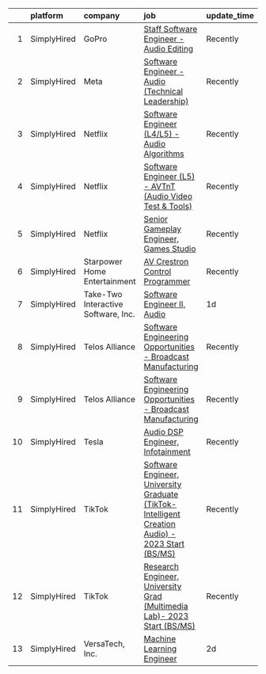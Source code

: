

|    | platform    | company                             | job                                                                                                                                                                                                         | update_time   | location                  |
|---:|:------------|:------------------------------------|:------------------------------------------------------------------------------------------------------------------------------------------------------------------------------------------------------------|:--------------|:--------------------------|
|  1 | SimplyHired | GoPro                               | [Staff Software Engineer - Audio Editing](https://www.simplyhired.com/job/HFyr0zIVOwiowDnjdzit-QfwrSCAVkCStxv5Vo4MuddUlvfhTf7OPg?q=sound+developer)                                                         | Recently      | San Mateo, CA             |
|  2 | SimplyHired | Meta                                | [Software Engineer - Audio (Technical Leadership)](https://www.simplyhired.com/job/s5-yCJl1_JaZ9s5ZO9Lg4LJTJ20svo-y5gloZsJpRrXEINdJrDbDFA?q=sound+developer)                                                | Recently      | Remote +7 locations       |
|  3 | SimplyHired | Netflix                             | [Software Engineer (L4/L5) - Audio Algorithms](https://www.simplyhired.com/job/rQ3QrTRA3SCr9ApLb3Q65y8V5TINkpfIau2OiNkAhlhKLgP07cGdDw?q=sound+developer)                                                    | Recently      | Remote                    |
|  4 | SimplyHired | Netflix                             | [Software Engineer (L5) - AVTnT (Audio Video Test & Tools)](https://www.simplyhired.com/job/TwLYqytBP7DK-1h3toNTXf5SaJbqIklb2XHSRMr9nUTevvuf7N6-Xw?q=sound+developer)                                       | Recently      | Los Gatos, CA             |
|  5 | SimplyHired | Netflix                             | [Senior Gameplay Engineer, Games Studio](https://www.simplyhired.com/job/PYm3Ux5cV6yidLYfgBviOY1ez6ZlwDDd0Jkz3MIsktpnhcAlEr7mXA?q=sound+developer)                                                          | Recently      | Remote                    |
|  6 | SimplyHired | Starpower Home Entertainment        | [AV Crestron Control Programmer](https://www.simplyhired.com/job/nVul3reoChP1KE9fuW20FbajGYV1pbmZYhMIglfjTBfX1WvDjwbR9A?q=sound+developer)                                                                  | Recently      | Dallas, TX                |
|  7 | SimplyHired | Take-Two Interactive Software, Inc. | [Software Engineer II, Audio](https://www.simplyhired.com/job/tcndaN6jl1Q3wjNQ72h8lF61-4HbwLNiIKiU9FDlsu4_1uybY1KOOg?q=sound+developer)                                                                     | 1d            | Seattle, WA               |
|  8 | SimplyHired | Telos Alliance                      | [Software Engineering Opportunities - Broadcast Manufacturing](https://www.simplyhired.com/job/K4b2hWkUTlT6ifRl_dFYqxKOFFp1WUYBtQPvaPrpdFHzo1RNN0fXZg?q=sound+developer)                                    | Recently      | Remote                    |
|  9 | SimplyHired | Telos Alliance                      | [Software Engineering Opportunities - Broadcast Manufacturing](https://www.simplyhired.com/job/K4b2hWkUTlT6ifRl_dFYqxKOFFp1WUYBtQPvaPrpdFHzo1RNN0fXZg?q=sound+developer)                                    | Recently      | Remote                    |
| 10 | SimplyHired | Tesla                               | [Audio DSP Engineer, Infotainment](https://www.simplyhired.com/job/TCu5dfyQ5a2i0gok_RJeBsz7z7UEdN-bb8A7kWTNNXGdZ-z-ZTi9pQ?q=sound+developer)                                                                | Recently      | Palo Alto, CA             |
| 11 | SimplyHired | TikTok                              | [Software Engineer, University Graduate (TikTok-Intelligent Creation Audio) - 2023 Start (BS/MS)](https://www.simplyhired.com/job/d9VSsmvAW7p9Rneg4UzeLbbNWV5ks3OSwNxvp2t9KESEgovHvr3gcg?q=sound+developer) | Recently      | Mountain View, CA         |
| 12 | SimplyHired | TikTok                              | [Research Engineer, University Grad (Multimedia Lab)- 2023 Start (BS/MS)](https://www.simplyhired.com/job/2hWlhK10nEOTEUm0RasayEsXmIFH-Ch20AlalGTIAv6aJjoEoHXxlA?q=sound+developer)                         | Recently      | San Diego, CA +1 location |
| 13 | SimplyHired | VersaTech, Inc.                     | [Machine Learning Engineer](https://www.simplyhired.com/job/qw6aqZt2Vg9VepE7GN3T8Ikds8cfPYyHowyv0cejfBZLJH1gfPgGQA?q=sound+developer)                                                                       | 2d            | Remote                    |